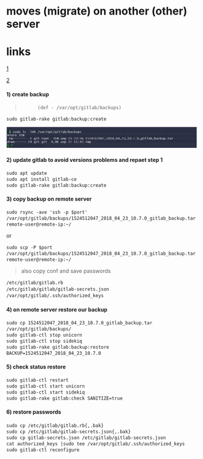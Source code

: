 moves (migrate) on another (other) server
=====

links
===
[1](https://docs.gitlab.com/ee/raketasks/backup_restore.html)

[2](https://www.fabian-keller.de/blog/migrating-a-gitlab-instance-to-another-server)

#### 1) create backup 
>           (def - /var/opt/gitlab/backups)

```nginx
sudo gitlab-rake gitlab:backup:create
```
![](https://github.com/sanekmihailow/My_guide_instructions/blob/master/images/gitlab%20ls%20backups.jpg)

#### 2) update gitlab  to avoid versions problems and repaet step 1

```nginx
sudo apt update
sudo apt install gitlab-ce
sudo gitlab-rake gitlab:backup:create
```

#### 3) copy backup on remote server
```nginx
sudo rsync -ave 'ssh -p $port' /var/opt/gitlab/backups/1524512047_2018_04_23_10.7.0_gitlab_backup.tar remote-user@remote-ip:~/
```
or
```nginx
sudo scp -P $port /var/opt/gitlab/backups/1524512047_2018_04_23_10.7.0_gitlab_backup.tar remote-user@remote-ip:~/
```
> also copy conf and save passwords 
```bash
/etc/gitlab/gitlab.rb 
/etc/gitlab/gitlab/gitlab-secrets.json 
/var/opt/gitlab/.ssh/authorized_keys
```
#### 4) on remote server restore our backup
```nginx
sudo cp 1524512047_2018_04_23_10.7.0_gitlab_backup.tar /var/opt/gitlab/backups/
sudo gitlab-ctl stop unicorn
sudo gitlab-ctl stop sidekiq
sudo gitlab-rake gitlab:backup:restore BACKUP=1524512047_2018_04_23_10.7.0
```
#### 5) check status restore
```nginx
sudo gitlab-ctl restart
sudo gitlab-ctl start unicorn
sudo gitlab-ctl start sidekiq
sudo gitlab-rake gitlab:check SANITIZE=true
```
 #### 6) restore passwords
 ```nginx
 sudo cp /etc/gitlab/gitlab.rb{,.bak}
 sudo cp /etc/gitlab/gitlab-secrets.json{,.bak}
 sudo cp gitlab-secrets.json /etc/gitlab/gitlab-secrets.json
 cat authorized_keys |sudo tee /var/opt/gitlab/.ssh/authorized_keys
 sudo gitlab-ctl reconfigure
 ```


